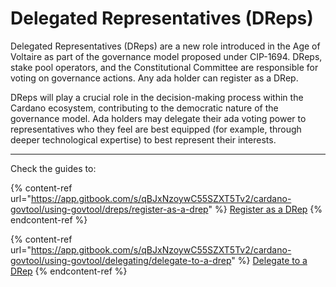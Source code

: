 # Delegated Representatives (DReps)

Delegated Representatives (DReps) are a new role introduced in the Age of Voltaire as part of the governance model proposed under CIP-1694. DReps, stake pool operators, and the Constitutional Committee are responsible for voting on governance actions. Any ada holder can register as a DRep.

DReps will play a crucial role in the decision-making process within the Cardano ecosystem, contributing to the democratic nature of the governance model. Ada holders may delegate their ada voting power to representatives who they feel are best equipped (for example, through deeper technological expertise) to best represent their interests.

***

Check the guides to:

{% content-ref url="https://app.gitbook.com/s/qBJxNzoywC55SZXT5Tv2/cardano-govtool/using-govtool/dreps/register-as-a-drep" %}
[Register as a DRep](https://app.gitbook.com/s/qBJxNzoywC55SZXT5Tv2/cardano-govtool/using-govtool/dreps/register-as-a-drep)
{% endcontent-ref %}

{% content-ref url="https://app.gitbook.com/s/qBJxNzoywC55SZXT5Tv2/cardano-govtool/using-govtool/delegating/delegate-to-a-drep" %}
[Delegate to a DRep](https://app.gitbook.com/s/qBJxNzoywC55SZXT5Tv2/cardano-govtool/using-govtool/delegating/delegate-to-a-drep)
{% endcontent-ref %}

